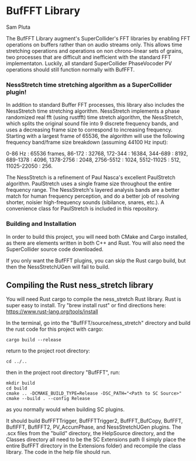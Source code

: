 # BufFFT Library

Sam Pluta


The BufFFT Library augment's SuperCollider's FFT libraries by enabling FFT operations on buffers rather than on audio streams only. This allows time stretching operations and operations on non chrono-linear sets of grains, two processes that are difficult and inefficient with the standard FFT implementaton. Luckily, all standard SuperCollider PhaseVocoder PV operations should still function normally with BufFFT.


### NessStretch time stretching algorithm as a SuperCollider plugin!

In addition to standard Buffer FFT processes, this library also includes the NessStretch time stretching algorithm. NessStretch implements a phase randomized real fft (using rustfft) time stretch algorithm, the NessStretch, which splits the original sound file into 9 discrete frequency bands, and uses a decreasing frame size to correspond to increasing frequency. Starting with a largest frame of 65536, the algorithm will use the following frequency band/frame size breakdown (assuming 44100 Hz input):

0-86 Hz : 65536 frames, 86-172 : 32768, 172-344 : 16384, 344-689 : 8192, 689-1378 : 4096, 1378-2756 : 2048, 2756-5512 : 1024, 5512-11025 : 512, 11025-22050 : 256.

The NessStretch is a refinement of Paul Nasca's excellent PaulStretch algorithm. PaulStretch uses a single frame size throughout the entire frequency range. The NessStretch's layered analysis bands are a better match for human frequency perception, and do a better job of resolving shorter, noisier high-frequency sounds (sibilance, snares, etc.). A convenience class for PaulStretch is included in this repository.

### Building and Installation

In order to build this project, you will need both CMake and Cargo installed, as there are elements written in both C++ and Rust. You will also need the SuperCollider source code downloaded.

If you only want the BufFFT plugins, you can skip the Rust cargo build, but then the NessStretchUGen will fail to build.

## Compiling the Rust ness_stretch library

You will need Rust cargo to compile the ness_stretch Rust library. Rust is super easy to install. Try "brew install rust" or find directions here: https://www.rust-lang.org/tools/install

In the terminal, go into the "BufFFT/source/ness_stretch" directory and build the rust code for this project with cargo:

```
cargo build --release
```
return to the project root directory:
```
cd ../..
```

then in the project root directory "BufFFT", run:

```
mkdir build
cd build
cmake .. -DCMAKE_BUILD_TYPE=Release -DSC_PATH="<Path to SC Source>"
cmake --build . --config Release
```

as you normally would when building SC plugins.

It should build BufFFTTrigger, BufFFTTrigger2, BufFFT_BufCopy, BufFFT, BufIFFT, BufIFFT2, PV_AccumPhase, and NessStretchUGen plugins. The .scx files from the "build" directory, the HelpSource directory, and the Classes directory all need to be the SC Extensions path (I simply place the entire BufFFT directory in the Extensions folder) and recompile the class library. The code in the help file should run.
